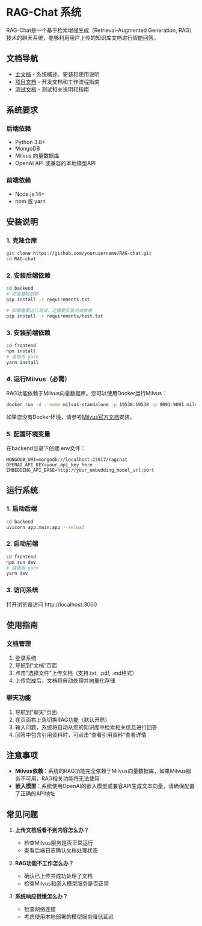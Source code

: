 # RAG-Chat 系统

RAG-Chat是一个基于检索增强生成（Retrieval-Augmented Generation, RAG）技术的聊天系统，能够利用用户上传的知识库文档进行智能回答。

## 文档导航

- [主文档](README.md) - 系统概述、安装和使用说明
- [项目文档](docs/README.md) - 开发文档和工作流程指南
- [测试文档](docs/testing/README.md) - 测试相关说明和指南

## 系统要求

### 后端依赖
- Python 3.8+
- MongoDB
- Milvus 向量数据库
- OpenAI API 或兼容的本地模型API

### 前端依赖
- Node.js 14+
- npm 或 yarn

## 安装说明

### 1. 克隆仓库
```bash
git clone https://github.com/yourusername/RAG-chat.git
cd RAG-chat
```

### 2. 安装后端依赖
```bash
cd backend
# 安装基础依赖
pip install -r requirements.txt

# 如果需要运行测试，还需要安装测试依赖
pip install -r requirements/test.txt
```

### 3. 安装前端依赖
```bash
cd frontend
npm install
# 或使用 yarn
yarn install
```

### 4. 运行Milvus（必需）

RAG功能依赖于Milvus向量数据库。您可以使用Docker运行Milvus：

```bash
docker run -d --name milvus-standalone -p 19530:19530 -p 9091:9091 milvusdb/milvus:latest standalone
```

如果您没有Docker环境，请参考[Milvus官方文档](https://milvus.io/docs/install_standalone-docker.md)安装。

### 5. 配置环境变量

在backend目录下创建.env文件：

```
MONGODB_URI=mongodb://localhost:27017/ragchat
OPENAI_API_KEY=your_api_key_here
EMBEDDING_API_BASE=http://your_embedding_model_url:port
```

## 运行系统

### 1. 启动后端

```bash
cd backend
uvicorn app.main:app --reload
```

### 2. 启动前端

```bash
cd frontend
npm run dev
# 或使用 yarn
yarn dev
```

### 3. 访问系统

打开浏览器访问 http://localhost:3000

## 使用指南

### 文档管理
1. 登录系统
2. 导航到"文档"页面
3. 点击"选择文件"上传文档（支持.txt, .pdf, .md格式）
4. 上传完成后，文档将自动处理并向量化存储

### 聊天功能
1. 导航到"聊天"页面
2. 在页面右上角切换RAG功能（默认开启）
3. 输入问题，系统将自动从您的知识库中检索相关信息进行回答
4. 回答中包含引用资料时，可点击"查看引用资料"查看详情

## 注意事项

- **Milvus依赖**：系统的RAG功能完全依赖于Milvus向量数据库，如果Milvus服务不可用，RAG相关功能将无法使用
- **嵌入模型**：系统使用OpenAI的嵌入模型或兼容API生成文本向量，请确保配置了正确的API地址

## 常见问题

1. **上传文档后看不到内容怎么办？**
   - 检查Milvus服务是否正常运行
   - 查看后端日志确认文档处理状态

2. **RAG功能不工作怎么办？**
   - 确认已上传并成功处理了文档
   - 检查Milvus和嵌入模型服务是否正常

3. **系统响应很慢怎么办？**
   - 检查网络连接
   - 考虑使用本地部署的模型服务降低延迟